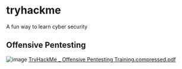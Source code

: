 # tryhackme
A fun way to learn cyber security
## Offensive Pentesting
![image](https://user-images.githubusercontent.com/67966017/137111799-7396dc60-e15c-47f4-91ef-601825d3dde8.png)
[TryHackMe _ Offensive Pentesting Training.compressed.pdf](https://github.com/onyxwizard/tryhackme/blob/main/TryHackMe.pdf)
